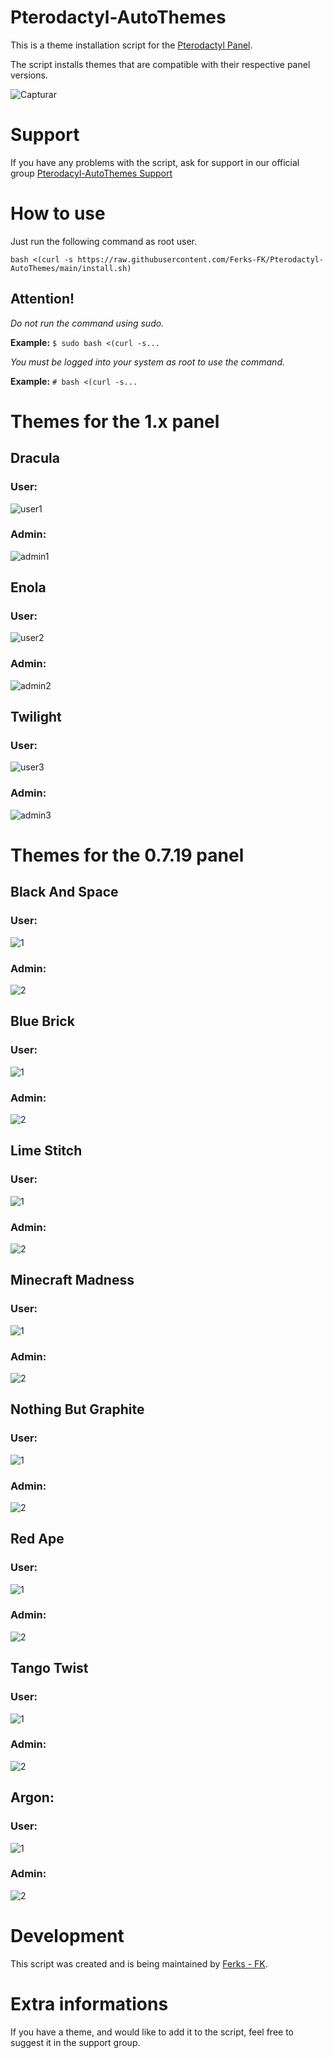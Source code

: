 # Pterodactyl-AutoThemes
This is a theme installation script for the [Pterodactyl Panel](https://github.com/pterodactyl/panel).

The script installs themes that are compatible with their respective panel versions.

![Capturar](https://user-images.githubusercontent.com/69549678/131229247-8b9483af-55ce-44b4-8636-2cbe822f1687.PNG)



# Support

If you have any problems with the script, ask for support in our official group [Pterodacyl-AutoThemes Support](https://discord.gg/buDBbSGJmQ)

# How to use
Just run the following command as root user.

```
bash <(curl -s https://raw.githubusercontent.com/Ferks-FK/Pterodactyl-AutoThemes/main/install.sh)
```
## Attention!
*Do not run the command using sudo.*

**Example:** ```$ sudo bash <(curl -s...```

*You must be logged into your system as root to use the command.*

**Example:** ```# bash <(curl -s...```

# Themes for the 1.x panel

## Dracula
### User:
![user1](https://user-images.githubusercontent.com/69549678/130690593-b265eddc-927b-4ca1-a738-cf5a6752e6a0.png)

### Admin:
![admin1](https://user-images.githubusercontent.com/69549678/130690715-7a49ade3-7eb8-482e-aeaf-c4e1085000a0.png)

## Enola
### User:
![user2](https://user-images.githubusercontent.com/69549678/130690821-b3527f10-c0fc-4579-afe7-393936a74493.png)

### Admin:
![admin2](https://user-images.githubusercontent.com/69549678/130690874-3c8c1d06-2857-40fe-a643-327e37db83dc.png)

## Twilight
### User:
![user3](https://user-images.githubusercontent.com/69549678/130690999-2a8dbf1f-9a1b-4655-9c04-178b69594ae2.png)

### Admin:
![admin3](https://user-images.githubusercontent.com/69549678/130691022-f58fb982-4122-460a-a73b-155a80a57c3d.png)


# Themes for the 0.7.19 panel

## Black And Space
### User:
![1](https://user-images.githubusercontent.com/69549678/131040497-361f2760-cfd8-4b23-84bf-e3970f055133.PNG)

### Admin:
![2](https://user-images.githubusercontent.com/69549678/131040633-13dde098-4159-420f-820d-8415b2405511.PNG)

## Blue Brick
### User:
![1](https://user-images.githubusercontent.com/69549678/131040821-202d3627-5dfd-4156-b31e-1e85d5a375aa.PNG)

### Admin:
![2](https://user-images.githubusercontent.com/69549678/131040851-472eed92-a0c1-4385-9c81-a559f257f566.PNG)

## Lime Stitch
### User:
![1](https://user-images.githubusercontent.com/69549678/131041068-42276142-1212-4ab8-b146-e1bc7678b776.PNG)

### Admin:
![2](https://user-images.githubusercontent.com/69549678/131041083-e81c4a96-a112-4cfc-9a2a-f30ee11dadd8.PNG)

## Minecraft Madness
### User:
![1](https://user-images.githubusercontent.com/69549678/131041188-5194c689-0b6c-49d2-a5c2-c6cb2e1e736a.PNG)

### Admin:
![2](https://user-images.githubusercontent.com/69549678/131041213-c506368f-1764-499a-bea3-c797749ef99c.PNG)

## Nothing But Graphite
### User:
![1](https://user-images.githubusercontent.com/69549678/131041370-fc7aab3e-512f-4014-b5df-58ed0950ad22.PNG)

### Admin:
![2](https://user-images.githubusercontent.com/69549678/131041381-f5f72be4-96e9-4ca1-a650-64fb7c3ea26a.PNG)

## Red Ape
### User:
![1](https://user-images.githubusercontent.com/69549678/131041483-636bf4a7-6bf2-4ce6-a245-d4183c35c09b.PNG)

### Admin:
![2](https://user-images.githubusercontent.com/69549678/131041507-65fbc2a7-e786-44c4-8b84-b4837bfa5029.PNG)

## Tango Twist
### User:
![1](https://user-images.githubusercontent.com/69549678/131041608-3da4ff12-d73d-47f8-b53d-f7cd3a801da8.PNG)

### Admin:
![2](https://user-images.githubusercontent.com/69549678/131041623-62471796-f9fa-41bf-94c7-2a1d2a9d90b4.PNG)

## Argon:
### User:
![1](https://user-images.githubusercontent.com/69549678/131229215-b55b583b-30c3-4b3a-848c-473ffd198db3.PNG)

### Admin:
![2](https://user-images.githubusercontent.com/69549678/131229222-a905285a-a9b6-4ecd-a49b-9f6ee35cd6a2.PNG)

# Development

This script was created and is being maintained by [Ferks - FK](https://github.com/Ferks-FK).

# Extra informations

If you have a theme, and would like to add it to the script, feel free to suggest it in the support group.






